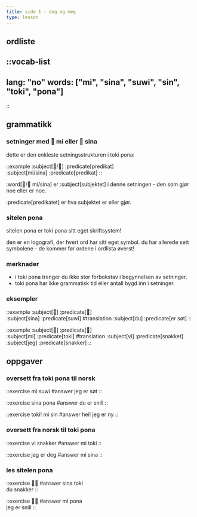 ```yaml
---
title: side 1 - deg og meg 
type: lesson
---
```


## ordliste
::vocab-list
---
lang: "no"
words: ["mi", "sina", "suwi", "sin", "toki", "pona"]
---
::

## grammatikk

### setninger med 󱤴 mi eller 󱥞 sina

dette er den enkleste setningsstrukturen i toki pona:

::example
:subject[󱤴/󱥞] :predicate[predikat] \
:subject[mi/sina] :predicate[predikat] 
::

:word[󱤴/󱥞 mi/sina] er :subject[subjektet] i denne setningen - den som gjør noe eller er noe. 

:predicate[predikatet] er hva subjektet er eller gjør. 

### sitelen pona
sitelen pona er toki pona sitt eget skriftsystem!

den er en logografi, der hvert ord har sitt eget symbol. du har allerede sett symbolene - de kommer før ordene i ordlista øverst!

### merknader
- i toki pona trenger du ikke stor forbokstav i begynnelsen av setninger.
- toki pona har ikke grammatisk tid eller antall bygd inn i setninger.

### eksempler
::example
:subject[󱥞] :predicate[󱥦] \
:subject[sina] :predicate[suwi]
#translation
:subject[du] :predicate[er søt]
::

::example
:subject[󱤴] :predicate[󱥬] \
:subject[mi] :predicate[toki]
#translation
:subject[vi] :predicate[snakket] \
:subject[jeg] :predicate[snakker]
::

## oppgaver
### oversett fra toki pona til norsk

::exercise
mi suwi
#answer
jeg er søt
::

::exercise
sina pona
#answer
du er snill
::

::exercise
toki! mi sin
#answer
hei! jeg er ny
::

### oversett fra norsk til toki pona
::exercise
vi snakker
#answer
mi toki
::

::exercise
jeg er deg
#answer
mi sina
::

### les sitelen pona
::exercise
󱥞󱥬
#answer
sina toki \
du snakker
::

::exercise
󱤴󱥔
#answer
mi pona \
jeg er snill
::